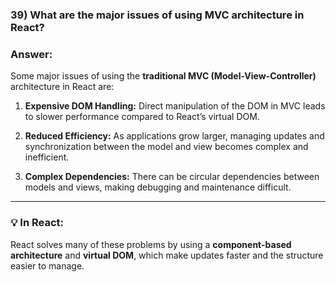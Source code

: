 

### **39) What are the major issues of using MVC architecture in React?**

### **Answer:**

Some major issues of using the **traditional MVC (Model-View-Controller)** architecture in React are:

1. **Expensive DOM Handling:**
   Direct manipulation of the DOM in MVC leads to slower performance compared to React’s virtual DOM.

2. **Reduced Efficiency:**
   As applications grow larger, managing updates and synchronization between the model and view becomes complex and inefficient.

3. **Complex Dependencies:**
   There can be circular dependencies between models and views, making debugging and maintenance difficult.

---

### 💡 **In React:**

React solves many of these problems by using a **component-based architecture** and **virtual DOM**, which make updates faster and the structure easier to manage.

